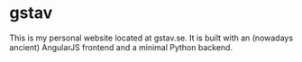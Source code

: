 # gstav
This is my personal website located at gstav.se. It is built with an (nowadays ancient) AngularJS frontend and a minimal Python backend.

